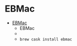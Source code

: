 # EBMac
- [EBMac](http://ebstudio.info/manual/EBMac/)
  -  EBMac
  - 
  - `brew cask install ebmac`
